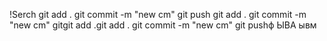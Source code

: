 !Serch git add . git commit -m "new cm" git push git add . git commit -m "new
cm" gitgit add .git add . git commit -m "new cm" git pushф ЫВА
ывм